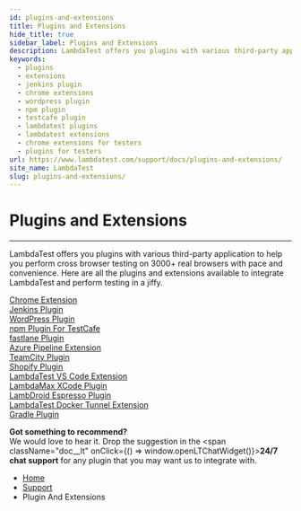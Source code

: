 ```yaml
---
id: plugins-and-extensions
title: Plugins and Extensions
hide_title: true
sidebar_label: Plugins and Extensions
description: LambdaTest offers you plugins with various third-party application to help you perform cross browser testing on 3000+ real browsers with pace and convenience. 
keywords:
  - plugins 
  - extensions 
  - jenkins plugin 
  - chrome extensions
  - wordpress plugin 
  - npm plugin
  - testcafe plugin 
  - lambdatest plugins 
  - lambdatest extensions 
  - chrome extensions for testers
  - plugins for testers 
url: https://www.lambdatest.com/support/docs/plugins-and-extensions/
site_name: LambdaTest
slug: plugins-and-extensions/
---
```


<script type="application/ld+json"
      dangerouslySetInnerHTML={{ __html: JSON.stringify({
       "@context": "https://schema.org",
        "@type": "BreadcrumbList",
        "itemListElement": [{
          "@type": "ListItem",
          "position": 1,
          "name": "LambdaTest",
          "item": "https://www.lambdatest.com"
        },{
          "@type": "ListItem",
          "position": 2,
          "name": "Support",
          "item": "https://www.lambdatest.com/support/docs/"
        },{
          "@type": "ListItem",
          "position": 3,
          "name": "Plugin And Extensions",
          "item": "https://www.lambdatest.com/support/docs/plugins-and-extensions/"
        }]
      })
    }}
></script>

# Plugins and Extensions

***

LambdaTest offers you plugins with various third-party application to help you perform cross browser testing on 3000+ real browsers with pace and convenience. Here are all the plugins and extensions available to integrate LambdaTest and perform testing in a jiffy.

<div className="download_btn mb-10">
<a href="/docs/chrome-extension/">Chrome Extension</a>
</div>

<div className="download_btn mb-10">
<a href="/docs/jenkins-with-lambdatest/">Jenkins Plugin</a>
</div>

<div className="download_btn mb-10">
<a href="/docs/wordpress-plugin/">WordPress Plugin</a>
</div>

<div className="download_btn mb-10">
<a href="/docs/npm-plugin-for-testcafe-integration-with-lambdatest/">npm Plugin For TestCafe</a>
</div>

<div className="download_btn mb-10">
<a href="/docs/fastlane-with-lambdatest/">fastlane Plugin</a>
</div>

<div className="download_btn mb-10">
<a href="/docs/integrate-lambdatest-extension-with-azure-pipelines/">Azure Pipeline Extension</a>
</div>

<div className="download_btn mb-10">
<a href="/docs/teamcity-plugin/">TeamCity Plugin</a>
</div>


<div className="download_btn mb-10">
<a href="/docs/shopify-integration/">Shopify Plugin</a>
</div>

<div className="download_btn mb-10">
<a href="/docs/vs-code-extension/">LambdaTest VS Code Extension</a>
</div>

<div className="download_btn mb-10">
<a href="/docs/xcode-plugin-lambdatest/">LambdaMax XCode Plugin</a>
</div>

<div className="download_btn mb-10">
<a href="/docs/android-studio-plugin-lambdroid/">LambDroid Espresso Plugin</a>
</div>

<div className="download_btn mb-10">
<a href="/docs/docker-tunnel-extension/">LambdaTest Docker Tunnel Extension</a>
</div>

<div className="download_btn mb-10">
<a href="/docs/gradle-integration-with-lambdatest/">Gradle Plugin</a>
</div>

**Got something to recommend?**  
We would love to hear it. Drop the suggestion in the <span className="doc__lt" onClick={() => window.openLTChatWidget()}>**24/7 chat support**</span> for any plugin that you may want us to integrate with.

<nav aria-label="breadcrumbs">
  <ul className="breadcrumbs">
    <li className="breadcrumbs__item">
      <a className="breadcrumbs__link" href="https://www.lambdatest.com">Home</a>
    </li>
    <li className="breadcrumbs__item">
      <a className="breadcrumbs__link" target="_ self" href="https://www.lambdatest.com/support/docs/">Support</a>
    </li>
    <li className="breadcrumbs__item breadcrumbs__item--active">
      <span className="breadcrumbs__link">Plugin And Extensions</span>
    </li>
  </ul>
</nav>